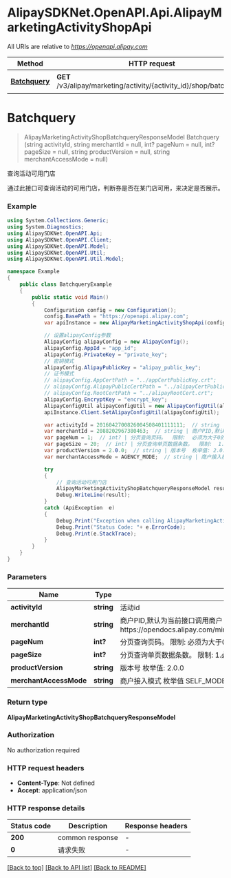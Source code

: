 # AlipaySDKNet.OpenAPI.Api.AlipayMarketingActivityShopApi

All URIs are relative to *https://openapi.alipay.com*

Method | HTTP request | Description
------------- | ------------- | -------------
[**Batchquery**](AlipayMarketingActivityShopApi.md#batchquery) | **GET** /v3/alipay/marketing/activity/{activity_id}/shop/batchquery | 查询活动可用门店


<a name="batchquery"></a>
# **Batchquery**
> AlipayMarketingActivityShopBatchqueryResponseModel Batchquery (string activityId, string merchantId = null, int? pageNum = null, int? pageSize = null, string productVersion = null, string merchantAccessMode = null)

查询活动可用门店

通过此接口可查询活动的可用门店，判断券是否在某门店可用，来决定是否展示。

### Example
```csharp
using System.Collections.Generic;
using System.Diagnostics;
using AlipaySDKNet.OpenAPI.Api;
using AlipaySDKNet.OpenAPI.Client;
using AlipaySDKNet.OpenAPI.Model;
using AlipaySDKNet.OpenAPI.Util;
using AlipaySDKNet.OpenAPI.Util.Model;

namespace Example
{
    public class BatchqueryExample
    {
        public static void Main()
        {
            Configuration config = new Configuration();
            config.BasePath = "https://openapi.alipay.com";
            var apiInstance = new AlipayMarketingActivityShopApi(config);

            // 设置alipayConfig参数
            AlipayConfig alipayConfig = new AlipayConfig();
            alipayConfig.AppId = "app_id";
            alipayConfig.PrivateKey = "private_key";
            // 密钥模式
            alipayConfig.AlipayPublicKey = "alipay_public_key";
            // 证书模式
            // alipayConfig.AppCertPath = "../appCertPublicKey.crt";
            // alipayConfig.AlipayPublicCertPath = "../alipayCertPublicKey_RSA2.crt";
            // alipayConfig.RootCertPath = "../alipayRootCert.crt";
            alipayConfig.EncryptKey = "encrypt_key";
            AlipayConfigUtil alipayConfigUtil = new AlipayConfigUtil(alipayConfig);
            apiInstance.Client.SetAlipayConfigUtil(alipayConfigUtil);

            var activityId = 2016042700826004508401111111;  // string | 活动id
            var merchantId = 2088202967380463;  // string | 商户PID,默认为当前接口调用商户  限制:  接口调用者必须有商户代运营权限。   代运营授权流程https://opendocs.alipay.com/mini/01hm6i#%E4%BB%A3%E8%BF%90%E8%90%A5%E6%8E%88%E6%9D%83 (optional) 
            var pageNum = 1;  // int? | 分页查询页码。  限制:  必须为大于0的整数 (optional) 
            var pageSize = 20;  // int? | 分页查询单页数据条数。  限制:  1.必须为大于0的整数  2.每页最大值为20 (optional) 
            var productVersion = 2.0.0;  // string | 版本号  枚举值: 2.0.0 (optional) 
            var merchantAccessMode = AGENCY_MODE;  // string | 商户接入模式  枚举值 SELF_MODE 商户自接入模式 AGENCY_MODE 服务商代接入模式 (optional) 

            try
            {
                // 查询活动可用门店
                AlipayMarketingActivityShopBatchqueryResponseModel result = apiInstance.Batchquery(activityId, merchantId, pageNum, pageSize, productVersion, merchantAccessMode);
                Debug.WriteLine(result);
            }
            catch (ApiException  e)
            {
                Debug.Print("Exception when calling AlipayMarketingActivityShopApi.Batchquery: " + e.Message );
                Debug.Print("Status Code: "+ e.ErrorCode);
                Debug.Print(e.StackTrace);
            }
        }
    }
}
```

### Parameters

Name | Type | Description  | Notes
------------- | ------------- | ------------- | -------------
 **activityId** | **string**| 活动id | 
 **merchantId** | **string**| 商户PID,默认为当前接口调用商户  限制:  接口调用者必须有商户代运营权限。   代运营授权流程https://opendocs.alipay.com/mini/01hm6i#%E4%BB%A3%E8%BF%90%E8%90%A5%E6%8E%88%E6%9D%83 | [optional] 
 **pageNum** | **int?**| 分页查询页码。  限制:  必须为大于0的整数 | [optional] 
 **pageSize** | **int?**| 分页查询单页数据条数。  限制:  1.必须为大于0的整数  2.每页最大值为20 | [optional] 
 **productVersion** | **string**| 版本号  枚举值: 2.0.0 | [optional] 
 **merchantAccessMode** | **string**| 商户接入模式  枚举值 SELF_MODE 商户自接入模式 AGENCY_MODE 服务商代接入模式 | [optional] 

### Return type

**AlipayMarketingActivityShopBatchqueryResponseModel**

### Authorization

No authorization required

### HTTP request headers

 - **Content-Type**: Not defined
 - **Accept**: application/json


### HTTP response details
| Status code | Description | Response headers |
|-------------|-------------|------------------|
| **200** | common response |  -  |
| **0** | 请求失败 |  -  |

[[Back to top]](#) [[Back to API list]](../README.md#documentation-for-api-endpoints) [[Back to README]](../README.md)


